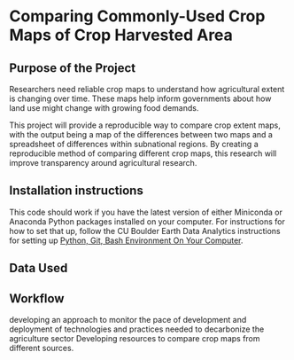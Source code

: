 # Comparing Commonly-Used Crop Maps of Crop Harvested Area


## Purpose of the Project

Researchers need reliable crop maps to understand how agricultural extent is changing over time. These maps help inform governments about how land use might change with growing food demands. 

This project will provide a reproducible way to compare crop extent maps, with the output being a map of the differences between two maps and a spreadsheet of differences within subnational regions. By creating a reproducible method of comparing different crop maps, this research will improve transparency around agricultural research. 

## Installation instructions 
This code should work if you have the latest version of either Miniconda or Anaconda Python packages installed on your computer.
For instructions for how to set that up, follow the CU Boulder Earth Data Analytics instructions for setting up [Python, Git, Bash Environment On Your Computer](https://www.earthdatascience.org/workshops/setup-earth-analytics-python/setup-git-bash-conda/).


## Data Used

## Workflow

developing an approach to monitor the pace of development and deployment of technologies and practices needed to decarbonize the agriculture sector
Developing resources to compare crop maps from different sources.

